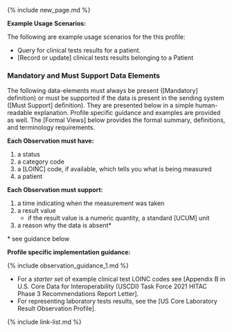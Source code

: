 {% include new_page.md %}

**Example Usage Scenarios:**

The following are example usage scenarios for the this profile:

-  Query for clinical tests results for a patient.
-  [Record or update] clinical tests results belonging to a Patient

### Mandatory and Must Support Data Elements


The following data-elements must always be present ([Mandatory] definition) or must be supported if the data is present in the sending system ([Must Support] definition). They are presented below in a simple human-readable explanation.  Profile specific guidance and examples are provided as well.  The [Formal Views] below provides the  formal summary, definitions, and  terminology requirements.

**Each Observation must have:**

1.   a status
2.   a category code
3.   a [LOINC] code, if available, which tells you what is being measured
4.   a patient

**Each Observation must support:**

1. a time indicating when the measurement was taken
2. a result value
   - if the result value is a numeric quantity, a standard [UCUM] unit
3. a reason why the data is absent*

\* see guidance below

**Profile specific implementation guidance:**

{% include observation_guidance_1.md %}
- For a *starter set* of example clinical test LOINC codes see [Appendix B in U.S. Core Data for Interoperability (USCDI) Task Force 2021 HITAC Phase 3 Recommendations Report Letter].
- For representing laboratory tests results, see the [US Core Laboratory Result Observation Profile].

{% include link-list.md %}
